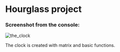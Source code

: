 # Hourglass project
 
 
 <h3> Screenshot from the console: </h3>
 
![the_clock](https://user-images.githubusercontent.com/80538498/209337394-759048e7-874f-4c57-9ef4-bf1ce80e0bb1.png)


<p> The clock is created with matrix and basic functions. </p>
